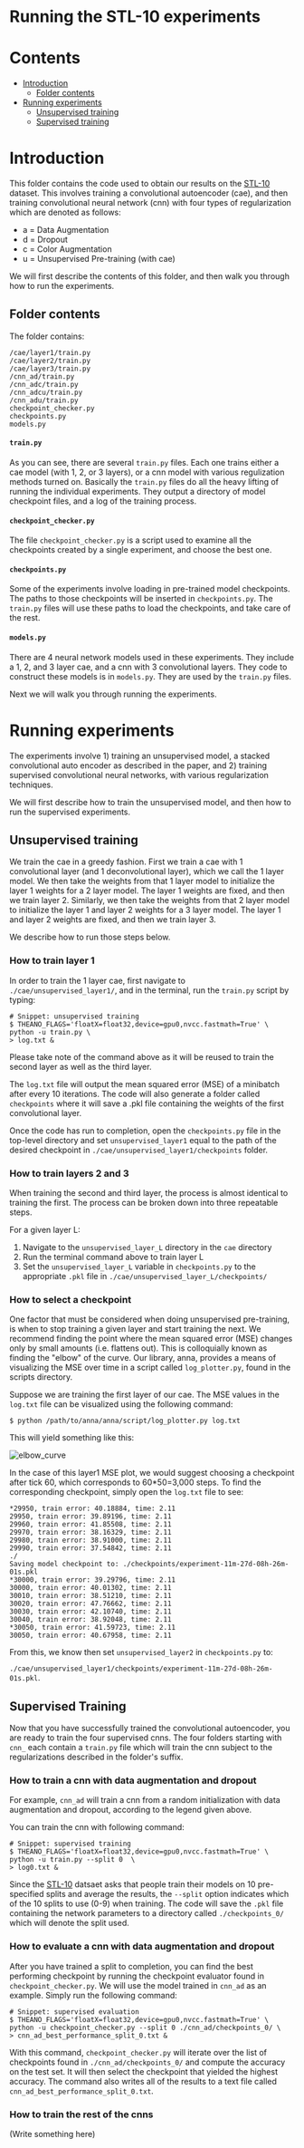 # Running the STL-10 experiments

# Contents
+ [Introduction](#introduction)
  + [Folder contents](#folder-contents)
+ [Running experiments](#running-experiments)
  + [Unsupervised training](#unsupervised-training)
  + [Supervised training](#supervised-training)

# Introduction

This folder contains the code used to obtain our results on the [STL-10][STL-10] dataset. This involves training a convolutional autoencoder (cae), and then training convolutional neural network (cnn) with four types of regularization which are denoted as follows:

+ a = Data Augmentation
+ d = Dropout
+ c = Color Augmentation
+ u = Unsupervised Pre-training (with cae)

We will first describe the contents of this folder, and then walk you through
how to run the experiments.

## Folder contents
The folder contains:
``` shell
/cae/layer1/train.py
/cae/layer2/train.py
/cae/layer3/train.py
/cnn_ad/train.py
/cnn_adc/train.py
/cnn_adcu/train.py
/cnn_adu/train.py
checkpoint_checker.py
checkpoints.py
models.py
```

#### `train.py`
As you can see, there are several `train.py` files. Each one trains either a cae model (with 1, 2, or 3 layers), or a cnn model with various regulization methods turned on. Basically the `train.py` files do all the heavy lifting of running the individual experiments. They output a directory of model checkpoint files, and a log of the training process.

#### `checkpoint_checker.py`
The file `checkpoint_checker.py` is a script used to examine all the checkpoints created by a single experiment, and choose the best one.

#### `checkpoints.py`
Some of the experiments involve loading in pre-trained model checkpoints. The paths to those checkpoints will be inserted in `checkpoints.py`. The `train.py`
files will use these paths to load the checkpoints, and take care of the rest.

#### `models.py`
There are 4 neural network models used in these experiments. They include a 1, 2, and 3 layer cae, and a cnn with 3 convolutional layers. They code to construct these models is in `models.py`. They are used by the `train.py` files.

Next we will walk you through running the experiments.

# Running experiments
The experiments involve 1) training an unsupervised model, a stacked convolutional auto encoder as described in the paper, and 2) training supervised convolutional neural networks, with various regularization techniques.

We will first describe how to train the unsupervised model, and then how to run the supervised experiments.

## Unsupervised training

We train the cae in a greedy fashion. First we train a cae with 1 convolutional layer (and 1 deconvolutional layer), which we call the 1 layer model. We then take the weights from that 1 layer model to initialize the layer 1 weights for a 2 layer model. The layer 1 weights are fixed, and then we train layer 2. Similarly, we then take the weights from that 2 layer model to initialize the layer 1 and layer 2 weights for a 3 layer model. The layer 1 and layer 2 weights are fixed, and then we train layer 3.

We describe how to run those steps below.

### How to train layer 1

In order to train the 1 layer cae, first navigate to `./cae/unsupervised_layer1/`, and in the terminal, run the `train.py` script by typing:

``` shell
# Snippet: unsupervised training
$ THEANO_FLAGS='floatX=float32,device=gpu0,nvcc.fastmath=True' \
python -u train.py \
> log.txt & 
```

Please take note of the command above as it will be reused to train the 
second layer as well as the third layer. 

The `log.txt` file will output the mean squared error (MSE) of a minibatch 
after every 10 iterations. The code will also generate a folder called 
`checkpoints` where it will save a .pkl file containing the weights of the 
first convolutional layer. 

Once the code has run to completion, open the `checkpoints.py` file in the 
top-level directory and set `unsupervised_layer1` equal to the path of the 
desired checkpoint in `./cae/unsupervised_layer1/checkpoints` folder. 


### How to train layers 2 and 3

When training the second and third layer, the process is almost identical
to training the first. The process can be broken down into three repeatable 
steps. 

For a given layer L:  

1.  Navigate to the `unsupervised_layer_L` directory in the `cae` directory  
2.  Run the terminal command above to train layer L  
3.  Set the `unsupervised_layer_L` variable in `checkpoints.py` to the 
	appropriate `.pkl` file in `./cae/unsupervised_layer_L/checkpoints/`  


### How to select a checkpoint

One factor that must be considered when doing unsupervised pre-training, is 
when to stop training a given layer and start training the next. We recommend 
finding the point where the mean squared error (MSE) changes only by small 
amounts (i.e. flattens out). This is colloquially known as finding the "elbow" 
of the curve. Our library, anna, provides a means of visualizing the MSE over 
time in a script called `log_plotter.py`, found in the scripts directory. 

Suppose we are training the first layer of our cae. The MSE values in the 
`log.txt` file can be visualized using the following command:

``` shell
$ python /path/to/anna/anna/script/log_plotter.py log.txt
```
This will yield something like this:

![elbow_curve](./elbow_curve_stl10.png)

In the case of this layer1 MSE plot, we would suggest choosing a checkpoint 
after tick 60, which corresponds to 60*50=3,000 steps. To find the corresponding 
checkpoint, simply open the `log.txt` file to see:

```
*29950, train error: 40.18884, time: 2.11
29950, train error: 39.89196, time: 2.11
29960, train error: 41.85508, time: 2.11
29970, train error: 38.16329, time: 2.11
29980, train error: 38.91000, time: 2.11
29990, train error: 37.54842, time: 2.11
./
Saving model checkpoint to: ./checkpoints/experiment-11m-27d-08h-26m-01s.pkl
*30000, train error: 39.29796, time: 2.11
30000, train error: 40.01302, time: 2.11
30010, train error: 38.51210, time: 2.11
30020, train error: 47.76662, time: 2.11
30030, train error: 42.10740, time: 2.11
30040, train error: 38.92048, time: 2.11
*30050, train error: 41.59723, time: 2.11
30050, train error: 40.67958, time: 2.11
```
From this, we know then set `unsupervised_layer2` in `checkpoints.py` to:

`./cae/unsupervised_layer1/checkpoints/experiment-11m-27d-08h-26m-01s.pkl`.

## Supervised Training

Now that you have successfully trained the convolutional autoencoder, you are
ready to train the four supervised cnns. The four folders starting with `cnn_` 
each contain a `train.py` file which will train the cnn subject to the 
regularizations described in the folder's suffix. 

### How to train a cnn with data augmentation and dropout

For example, `cnn_ad` will train a cnn from a random initialization with data augmentation and dropout, according to the legend given above. 


You can train the cnn with following command: 
``` shell
# Snippet: supervised training
$ THEANO_FLAGS='floatX=float32,device=gpu0,nvcc.fastmath=True' \ 
python -u train.py --split 0  \ 
> log0.txt & 
```

Since the [STL-10][STL-10] datsaet asks that people train their models on 10 
pre-specified splits and average the results, the `--split` option indicates 
which of the 10 splits to use (0-9) when training. The code will save the `.pkl` 
file containing the network parameters to a directory called `./checkpoints_0/` 
which will denote the split used.


### How to evaluate a cnn with data augmentation and dropout

After you have trained a split to completion, you can find the best performing
checkpoint by running the checkpoint evaluator found in 
`checkpoint_checker.py`. We will use the model trained in `cnn_ad` as an 
example. Simply run the following command:

``` shell
# Snippet: supervised evaluation
$ THEANO_FLAGS='floatX=float32,device=gpu0,nvcc.fastmath=True' \ 
python -u checkpoint_checker.py --split 0 ./cnn_ad/checkpoints_0/ \
> cnn_ad_best_performance_split_0.txt &
```

With this command, `checkpoint_checker.py` will iterate over the list of
checkpoints found in `./cnn_ad/checkpoints_0/` and compute the accuracy on 
the test set. It will then select the checkpoint that yielded the highest
accuracy. The command also writes all of the results to a text file called 
`cnn_ad_best_performance_split_0.txt`. 

### How to train the rest of the cnns

(Write something here)

[STL-10]:http://cs.stanford.edu/~acoates/stl10/